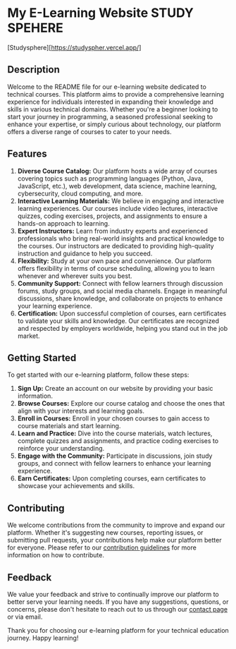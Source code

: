 # My E-Learning Website STUDY SPEHERE
[Studysphere][https://studyspher.vercel.app/]
## Description
Welcome to the README file for our e-learning website dedicated to technical courses. This platform aims to provide a comprehensive learning experience for individuals interested in expanding their knowledge and skills in various technical domains. Whether you're a beginner looking to start your journey in programming, a seasoned professional seeking to enhance your expertise, or simply curious about technology, our platform offers a diverse range of courses to cater to your needs.

## Features
1. **Diverse Course Catalog:** Our platform hosts a wide array of courses covering topics such as programming languages (Python, Java, JavaScript, etc.), web development, data science, machine learning, cybersecurity, cloud computing, and more.
2. **Interactive Learning Materials:** We believe in engaging and interactive learning experiences. Our courses include video lectures, interactive quizzes, coding exercises, projects, and assignments to ensure a hands-on approach to learning.
3. **Expert Instructors:** Learn from industry experts and experienced professionals who bring real-world insights and practical knowledge to the courses. Our instructors are dedicated to providing high-quality instruction and guidance to help you succeed.
4. **Flexibility:** Study at your own pace and convenience. Our platform offers flexibility in terms of course scheduling, allowing you to learn whenever and wherever suits you best.
5. **Community Support:** Connect with fellow learners through discussion forums, study groups, and social media channels. Engage in meaningful discussions, share knowledge, and collaborate on projects to enhance your learning experience.
6. **Certification:** Upon successful completion of courses, earn certificates to validate your skills and knowledge. Our certificates are recognized and respected by employers worldwide, helping you stand out in the job market.

## Getting Started
To get started with our e-learning platform, follow these steps:
1. **Sign Up:** Create an account on our website by providing your basic information.
2. **Browse Courses:** Explore our course catalog and choose the ones that align with your interests and learning goals.
3. **Enroll in Courses:** Enroll in your chosen courses to gain access to course materials and start learning.
4. **Learn and Practice:** Dive into the course materials, watch lectures, complete quizzes and assignments, and practice coding exercises to reinforce your understanding.
5. **Engage with the Community:** Participate in discussions, join study groups, and connect with fellow learners to enhance your learning experience.
6. **Earn Certificates:** Upon completing courses, earn certificates to showcase your achievements and skills.

## Contributing
We welcome contributions from the community to improve and expand our platform. Whether it's suggesting new courses, reporting issues, or submitting pull requests, your contributions help make our platform better for everyone. Please refer to our [contribution guidelines](CONTRIBUTING.md) for more information on how to contribute.

## Feedback
We value your feedback and strive to continually improve our platform to better serve your learning needs. If you have any suggestions, questions, or concerns, please don't hesitate to reach out to us through our [contact page](CONTACT.md) or via email.

Thank you for choosing our e-learning platform for your technical education journey. Happy learning!
